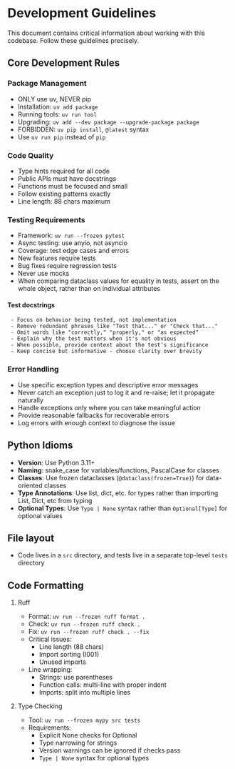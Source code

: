 # Development Guidelines

This document contains critical information about working with this codebase. Follow these guidelines precisely.

## Core Development Rules

### Package Management

   - ONLY use uv, NEVER pip
   - Installation: `uv add package`
   - Running tools: `uv run tool`
   - Upgrading: `uv add --dev package --upgrade-package package`
   - FORBIDDEN: `uv pip install`, `@latest` syntax
   - Use `uv run pip` instead of `pip`

### Code Quality

   - Type hints required for all code
   - Public APIs must have docstrings
   - Functions must be focused and small
   - Follow existing patterns exactly
   - Line length: 88 chars maximum

### Testing Requirements

   - Framework: `uv run --frozen pytest`
   - Async testing: use anyio, not asyncio
   - Coverage: test edge cases and errors
   - New features require tests
   - Bug fixes require regression tests
   - Never use mocks
   - When comparing dataclass values for equality in tests, assert on the whole object, rather than on individual attributes

#### Test docstrings
     - Focus on behavior being tested, not implementation
     - Remove redundant phrases like "Test that..." or "Check that..."
     - Omit words like "correctly," "properly," or "as expected"
     - Explain why the test matters when it's not obvious
     - When possible, provide context about the test's significance
     - Keep concise but informative - choose clarity over brevity

###  Error Handling
  - Use specific exception types and descriptive error messages
  - Never catch an exception just to log it and re-raise; let it propagate naturally
  - Handle exceptions only where you can take meaningful action
  - Provide reasonable fallbacks for recoverable errors
  - Log errors with enough context to diagnose the issue

## Python Idioms

-  **Version**: Use Python 3.11+
- **Naming**: snake_case for variables/functions, PascalCase for classes
- **Classes**: Use frozen dataclasses (`@dataclass(frozen=True)`) for data-oriented classes
- **Type Annotations**: Use list, dict, etc. for types rather than importing List, Dict, etc from typing
- **Optional Types**: Use `Type | None` syntax rather than `Optional[Type]` for optional values

## File layout

- Code lives in a `src` directory, and tests live in a separate top-level `tests` directory

## Code Formatting

1. Ruff
   - Format: `uv run --frozen ruff format .`
   - Check: `uv run --frozen ruff check .`
   - Fix: `uv run --frozen ruff check . --fix`
   - Critical issues:
     - Line length (88 chars)
     - Import sorting (I001)
     - Unused imports
   - Line wrapping:
     - Strings: use parentheses
     - Function calls: multi-line with proper indent
     - Imports: split into multiple lines

2. Type Checking
   - Tool: `uv run --frozen mypy src tests`
   - Requirements:
     - Explicit None checks for Optional
     - Type narrowing for strings
     - Version warnings can be ignored if checks pass
     - `Type | None` syntax for optional types